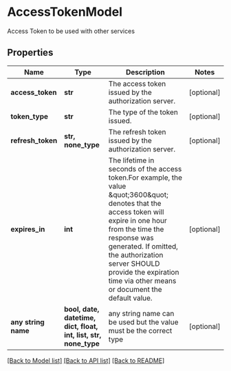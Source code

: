 # AccessTokenModel

Access Token to be used with other services

## Properties
Name | Type | Description | Notes
------------ | ------------- | ------------- | -------------
**access_token** | **str** | The access token issued by the authorization server. | [optional] 
**token_type** | **str** | The type of the token issued. | [optional] 
**refresh_token** | **str, none_type** | The refresh token issued by the authorization server. | [optional] 
**expires_in** | **int** | The lifetime in seconds of the access token.For example, the value \&quot;3600\&quot; denotes that the access token will expire in one hour from the time the response was generated. If omitted, the authorization server SHOULD provide the expiration time via other means or document the default value. | [optional] 
**any string name** | **bool, date, datetime, dict, float, int, list, str, none_type** | any string name can be used but the value must be the correct type | [optional]

[[Back to Model list]](../README.md#documentation-for-models) [[Back to API list]](../README.md#documentation-for-api-endpoints) [[Back to README]](../README.md)


